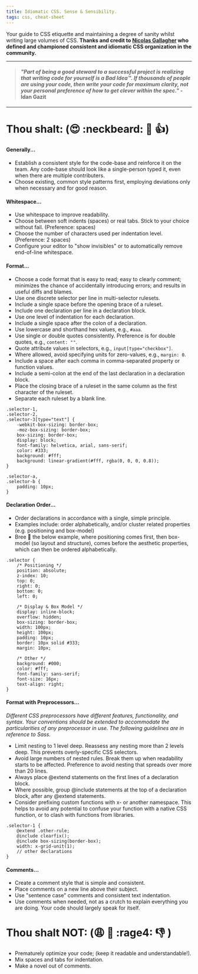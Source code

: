 ```yaml
---
title: Idiomatic CSS. Sense & Sensibility.
tags: css, cheat-sheet
---
```

Your guide to CSS etiquette and maintaining a degree of sanity whilst writing large volumes of CSS. **Thanks and credit to [Nicolas Gallagher](http://nicolasgallagher.com/) who defined and championed consistent and idiomatic CSS organization in the community.**

***

> #### *"Part of being a good steward to a successful project is realizing that writing code for yourself is a Bad Idea™. If thousands of people are using your code, then write your code for maximum clarity, not your personal preference of how to get clever within the spec."* - Idan Gazit

***

# Thou shalt: (:heart_eyes: :neckbeard: :star2: :thumbsup:)

#### Generally...

- Establish a consistent style for the code-base and reinforce it on the team. Any code-base should look like a single-person typed it, even when there are multiple contributers.
- Choose existing, common style patterns first, employing deviations only when necessary and for good reason.

#### Whitespace...
- Use whitespace to improve readability.
- Choose between soft indents (spaces) or real tabs. Stick to your choice without fail. (Preference: spaces)
- Choose the number of characters used per indentation level. (Preference: 2 spaces)
- Configure your editor to "show invisibles" or to automatically remove end-of-line whitespace.

#### Format...

- Choose a code format that is easy to read; easy to clearly comment; minimizes the chance of accidentally introducing errors; and results in useful diffs and blames.
- Use one discrete selector per line in multi-selector rulesets.
- Include a single space before the opening brace of a ruleset.
- Include one declaration per line in a declaration block.
- Use one level of indentation for each declaration.
- Include a single space after the colon of a declaration.
- Use lowercase and shorthand hex values, e.g., ```#aaa```.
- Use single or double quotes consistently. Preference is for double quotes, e.g., ```content: ""```.
- Quote attribute values in selectors, e.g., ```input[type="checkbox"]```.
- Where allowed, avoid specifying units for zero-values, e.g., ```margin: 0```.
- Include a space after each comma in comma-separated property or function values.
- Include a semi-colon at the end of the last declaration in a declaration block.
- Place the closing brace of a ruleset in the same column as the first character of the ruleset.
- Separate each ruleset by a blank line.

```
.selector-1,
.selector-2,
.selector-3[type="text"] {
    -webkit-box-sizing: border-box;
    -moz-box-sizing: border-box;
    box-sizing: border-box;
    display: block;
    font-family: helvetica, arial, sans-serif;
    color: #333;
    background: #fff;
    background: linear-gradient(#fff, rgba(0, 0, 0, 0.8));
}

.selector-a,
.selector-b {
    padding: 10px;
}
```

#### Declaration Order...

- Order declarations in accordance with a single, simple principle.
- Examples include: order alphabetically, and/or cluster related properties (e.g. positioning and box-model) 
- Bree :sparkling_heart: the below example, where positioning comes first, then box-model (so layout and structure), comes before the aesthetic properties, which can then be ordered alphabetically.

```
.selector {
    /* Positioning */
    position: absolute;
    z-index: 10;
    top: 0;
    right: 0;
    bottom: 0;
    left: 0;

    /* Display & Box Model */
    display: inline-block;
    overflow: hidden;
    box-sizing: border-box;
    width: 100px;
    height: 100px;
    padding: 10px;
    border: 10px solid #333;
    margin: 10px;

    /* Other */
    background: #000;
    color: #fff;
    font-family: sans-serif;
    font-size: 16px;
    text-align: right;
}
```

#### Format with Preprocessors...

*Different CSS preprocessors have different features, functionality, and syntax. Your conventions should be extended to accommodate the particularities of any preprocessor in use. The following guidelines are in reference to Sass.*

- Limit nesting to 1 level deep. Reassess any nesting more than 2 levels deep. This prevents overly-specific CSS selectors.
- Avoid large numbers of nested rules. Break them up when readability starts to be affected. Preference to avoid nesting that spreads over more than 20 lines.
- Always place @extend statements on the first lines of a declaration block.
- Where possible, group @include statements at the top of a declaration block, after any @extend statements.
- Consider prefixing custom functions with x- or another namespace. This helps to avoid any potential to confuse your function with a native CSS function, or to clash with functions from libraries.

```
.selector-1 {
    @extend .other-rule;
    @include clearfix();
    @include box-sizing(border-box);
    width: x-grid-unit(1);
    // other declarations
}
```

#### Comments...

- Create a comment style that is simple and consistent. 
- Place comments on a new line above their subject.
- Use "sentence case" comments and consistent text indentation.
- Use comments when needed, not as a crutch to explain everything you are doing. Your code should largely speak for itself.

# Thou shalt NOT: (:weary: :shit: :rage4: :thumbsdown: )

- Prematurely optimize your code; (keep it readable and understandable!).
- Mix spaces and tabs for indentation.
- Make a novel out of comments.
